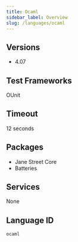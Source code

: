 ```yaml
---
title: Ocaml
sidebar_label: Overview
slug: /languages/ocaml
---
```



## Versions

- 4.07

## Test Frameworks
OUnit

## Timeout
12 seconds

## Packages
- Jane Street Core
- Batteries

## Services
None

## Language ID

`ocaml`
